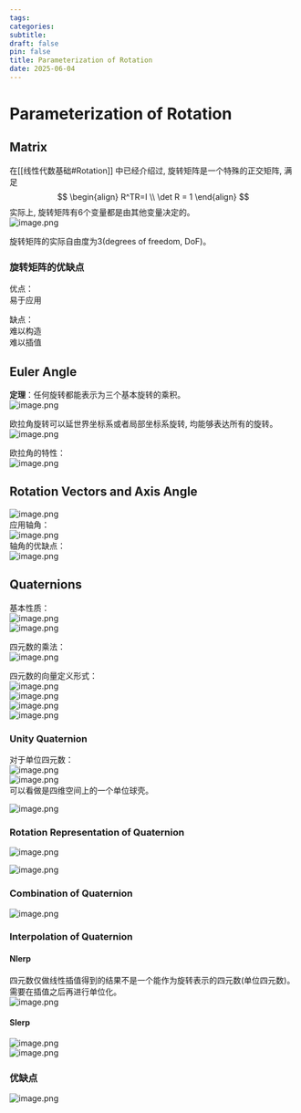 ```yaml
---
tags:
categories:
subtitle:
draft: false
pin: false
title: Parameterization of Rotation
date: 2025-06-04
---
```


# Parameterization of Rotation

## Matrix

在[[线性代数基础#Rotation]] 中已经介绍过, 旋转矩阵是一个特殊的正交矩阵, 满足
$$
\begin{align}
R^TR=I \\
\det R = 1
\end{align}
$$
实际上, 旋转矩阵有6个变量都是由其他变量决定的。  
![image.png](https://cdn.jsdelivr.net/gh/aizawaayame/blogimage@main/img/20250604163824.png)

旋转矩阵的实际自由度为3(degrees of freedom, DoF)。

### 旋转矩阵的优缺点

优点：  
易于应用

缺点：  
难以构造  
难以插值

## Euler Angle

**定理**：任何旋转都能表示为三个基本旋转的乘积。  
![image.png](https://cdn.jsdelivr.net/gh/aizawaayame/blogimage@main/img/20250604181515.png)

欧拉角旋转可以延世界坐标系或者局部坐标系旋转, 均能够表达所有的旋转。  
![image.png](https://cdn.jsdelivr.net/gh/aizawaayame/blogimage@main/img/20250605150143.png)

欧拉角的特性：  
![image.png](https://cdn.jsdelivr.net/gh/aizawaayame/blogimage@main/img/20250605150740.png)

## Rotation Vectors and Axis Angle

![image.png](https://cdn.jsdelivr.net/gh/aizawaayame/blogimage@main/img/20250605151119.png)  
应用轴角：  
![image.png](https://cdn.jsdelivr.net/gh/aizawaayame/blogimage@main/img/20250605151319.png)  
轴角的优缺点：  
![image.png](https://cdn.jsdelivr.net/gh/aizawaayame/blogimage@main/img/20250605164028.png)

## Quaternions

基本性质：  
![image.png](https://cdn.jsdelivr.net/gh/aizawaayame/blogimage@main/img/20250605164504.png)  
![image.png](https://cdn.jsdelivr.net/gh/aizawaayame/blogimage@main/img/20250605164754.png)

四元数的乘法：  
![image.png](https://cdn.jsdelivr.net/gh/aizawaayame/blogimage@main/img/20250605164852.png)

四元数的向量定义形式：  
![image.png](https://cdn.jsdelivr.net/gh/aizawaayame/blogimage@main/img/20250605165133.png)  
![image.png](https://cdn.jsdelivr.net/gh/aizawaayame/blogimage@main/img/20250605165232.png)  
![image.png](https://cdn.jsdelivr.net/gh/aizawaayame/blogimage@main/img/20250605165348.png)  
![image.png](https://cdn.jsdelivr.net/gh/aizawaayame/blogimage@main/img/20250605165424.png)

### Unity Quaternion

对于单位四元数：  
![image.png](https://cdn.jsdelivr.net/gh/aizawaayame/blogimage@main/img/20250605165550.png)  
![image.png](https://cdn.jsdelivr.net/gh/aizawaayame/blogimage@main/img/20250605172223.png)  
可以看做是四维空间上的一个单位球壳。

![image.png](https://cdn.jsdelivr.net/gh/aizawaayame/blogimage@main/img/20250605174616.png)  

### Rotation Representation of Quaternion

![image.png](https://cdn.jsdelivr.net/gh/aizawaayame/blogimage@main/img/20250605174748.png)

![image.png](https://cdn.jsdelivr.net/gh/aizawaayame/blogimage@main/img/20250605193732.png)

### Combination of Quaternion

![image.png](https://cdn.jsdelivr.net/gh/aizawaayame/blogimage@main/img/20250605193835.png)  

### Interpolation of Quaternion

#### Nlerp

四元数仅做线性插值得到的结果不是一个能作为旋转表示的四元数(单位四元数)。需要在插值之后再进行单位化。  
![image.png](https://cdn.jsdelivr.net/gh/aizawaayame/blogimage@main/img/20250605194415.png)

#### Slerp

![image.png](https://cdn.jsdelivr.net/gh/aizawaayame/blogimage@main/img/20250605194938.png)  
![image.png](https://cdn.jsdelivr.net/gh/aizawaayame/blogimage@main/img/20250605195009.png)

### 优缺点

![image.png](https://cdn.jsdelivr.net/gh/aizawaayame/blogimage@main/img/20250605195149.png)
